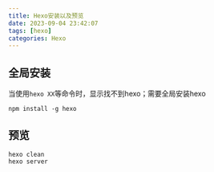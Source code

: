 ```yaml
---
title: Hexo安装以及预览
date: 2023-09-04 23:42:07
tags: [hexo]
categories: Hexo
---
```

## 全局安装
当使用`hexo XX`等命令时，显示找不到hexo；需要全局安装hexo
```
npm install -g hexo
```

## 预览
```
hexo clean
hexo server
```